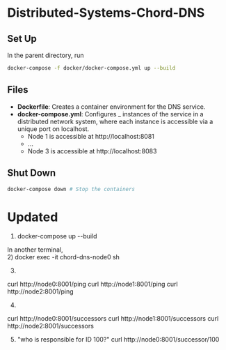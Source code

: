 # Distributed-Systems-Chord-DNS



## Set Up
In the parent directory, run
```bash
docker-compose -f docker/docker-compose.yml up --build
```



## Files
* __Dockerfile__: Creates a container environment for the DNS service.
* __docker-compose.yml__: Configures _ instances of the service in a distributed network system, where each instance is accessible via a unique port on localhost.
    * Node 1 is accessible at http://localhost:8081
    * ...
    * Node 3 is accessible at http://localhost:8083



## Shut Down

```bash
docker-compose down # Stop the containers
```


# Updated
1) docker-compose up --build

In another terminal,  
2) docker exec -it chord-dns-node0 sh

3)
curl http://node0:8001/ping
curl http://node1:8001/ping
curl http://node2:8001/ping

4) 
curl http://node0:8001/successors
curl http://node1:8001/successors
curl http://node2:8001/successors

5) "who is responsible for ID 100?"
curl http://node0:8001/successor/100